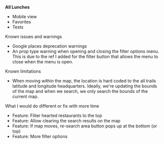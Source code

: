 **All Lunches**

- Mobile view
- Favorites
- Tests

Known issues and warnings

- Google places deprecation warnings
- An prop type warning when opening and closing the filter options menu. This is due to the ref I added for the filter button that allows the menu to close when the menu is open.

Known limitations

- When moving within the map, the location is hard coded to the all trails latitude and longitude headquarters. Ideally, we're updating the bounds of the map and when we search, we only search the bounds of the current map.

What I would do different or fix with more time

- Feature: Filter hearted restaurants to the top
- Feature: Allow clearing the search results on the map
- Feature: If map moves, re-search area button pops up at the bottom (or top)
- Feature: More filter options
